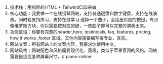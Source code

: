 1. 技术栈：用纯粹的HTML + TailwindCSS来做
2. 核心功能：我要做一个在线钢琴网站，支持普通键盘和数字键盘，支持在线演奏。同时也支持练习，支持在线学习:选择一个曲子，会给出对应的按键，有点像俄罗斯方块，你只需要按对应的键，一首曲子即可以完整的演奏出来。
3. 功能区域：你要有完整的header,hero, testinoials, faq, features, pricing, how it works ,footer 区域。其他内容需要编写得专业、真实。
4. 网站文案：所有网站上的文案内容，我要求你使用中文。
5. 网站风格：网站配色和风格需要现代化、高级，类似于苹果官网的风格。网站需要自适应各种屏幕尺寸。# piano-online
